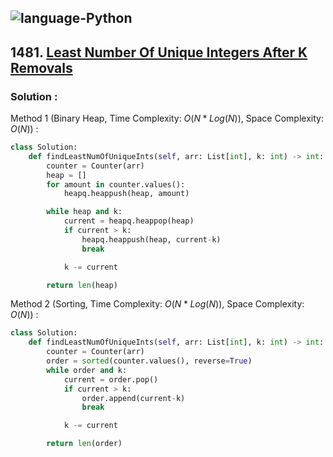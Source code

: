 ![language-Python](https://img.shields.io/badge/%20-Python-ffd43b?style=for-the-badge&logo=PYTHON)
---

## 1481. [Least Number Of Unique Integers After K Removals](https://leetcode.com/problems/least-number-of-unique-integers-after-k-removals)

### Solution :

Method 1 (Binary Heap, Time Complexity: $O(N*Log(N))$, Space Complexity: $O(N)$) :
```python
class Solution:
    def findLeastNumOfUniqueInts(self, arr: List[int], k: int) -> int:
        counter = Counter(arr)
        heap = []
        for amount in counter.values():
            heapq.heappush(heap, amount)

        while heap and k:
            current = heapq.heappop(heap)
            if current > k:
                heapq.heappush(heap, current-k)
                break

            k -= current

        return len(heap)
```

Method 2 (Sorting, Time Complexity: $O(N*Log(N))$, Space Complexity: $O(N)$) :
```python
class Solution:
    def findLeastNumOfUniqueInts(self, arr: List[int], k: int) -> int:
        counter = Counter(arr)
        order = sorted(counter.values(), reverse=True)
        while order and k:
            current = order.pop()
            if current > k:
                order.append(current-k)
                break

            k -= current

        return len(order)
```
